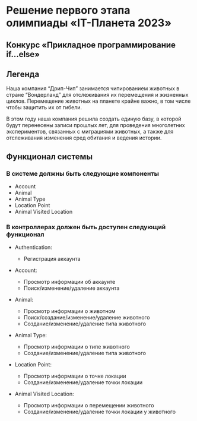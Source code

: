 # Решение первого этапа олимпиады «IT-Планета 2023» 
## Конкурс «Прикладное программирование if...else»
## Легенда
Наша компания “Дрип-Чип” занимается чипированием животных в стране “Вондерланд” для отслеживания их перемещения и жизненных циклов. Перемещение животных на планете крайне важно, в том числе чтобы защитить их от гибели.

В этом году наша компания решила создать единую базу, в которой будут перенесены записи прошлых лет, для проведения многолетних экспериментов, связанных с миграциями животных, а также для отслеживания изменения сред обитания и ведения истории.

## Функционал системы
### В системе должны быть следующие компоненты
- Account
- Animal
- Animal Type
- Location Point
- Animal Visited Location

### В контроллерах должен быть доступен следующий функционал
- Authentication:
  - Регистрация аккаунта


- Account:
  - Просмотр информации об аккаунте
  - Поиск/изменение/удаление аккаунта


- Animal:
  - Просмотр информации о животном
  - Поиск/создание/изменение/удаление животного
  - Создание/изменение/удаление типа животного


- Animal Type:
  - Просмотр информации о типе животного
  - Создание/изменение/удаление типа животного


- Location Point:
  - Просмотр информации о точке локации
  - Создание/изменение/удаление точки локации


- Animal Visited Location:
  - Просмотр информации о перемещении животного
  - Создание/изменение/удаление точки локации у животного
